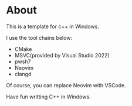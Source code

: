 # About

This is a template for c++ in Windows.

I use the tool chains below:

- CMake
- MSVC(provided by Visual Studio 2022)
- pwsh7
- Neovim
- clangd

Of course, you can replace Neovim with VSCode.

Have fun writting C++ in Windows.


